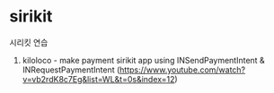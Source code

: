 # sirikit
시리킷 연습

 1. kiloloco - make payment sirikit app using INSendPaymentIntent & INRequestPaymentIntent
    (https://www.youtube.com/watch?v=vb2rdK8c7Eg&list=WL&t=0s&index=12)
